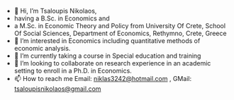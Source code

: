 - 👋 Hi, I’m Tsaloupis Nikolaos, 
- having a B.Sc. in Economics and
-  a M.Sc. in Economic Theory and Policy from
University Of Crete, 
School Of Social Sciences,
Department of Economics,
Rethymno, Crete, Greece
- 👀 I’m interested in Economics including quantitative methods of economic analysis. 
- 🌱 I’m currently taking a course in Special education and training
- 💞️ I’m looking to collaborate on research experience in an academic setting to enroll in a Ph.D. in Economics. 
- 📫 How to reach me Email: niklas3242@hotmail.com , GMail: tsaloupisnikolaos@gmail.com

<!---
AshardalonTR/AshardalonTR is a ✨ special ✨ repository because its `README.md` (this file) appears on your GitHub profile.
You can click the Preview link to take a look at your changes.
--->
